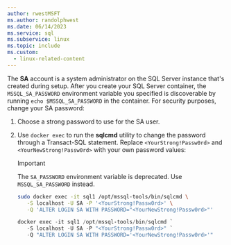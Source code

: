 ```yaml
---
author: rwestMSFT
ms.author: randolphwest
ms.date: 06/14/2023
ms.service: sql
ms.subservice: linux
ms.topic: include
ms.custom:
  - linux-related-content
---
```

The **SA** account is a system administrator on the SQL Server instance that's created during setup. After you create your SQL Server container, the `MSSQL_SA_PASSWORD` environment variable you specified is discoverable by running `echo $MSSQL_SA_PASSWORD` in the container. For security purposes, change your SA password:

1. Choose a strong password to use for the SA user.

1. Use `docker exec` to run the **sqlcmd** utility to change the password through a Transact-SQL statement. Replace `<YourStrong!Passw0rd>` and `<YourNewStrong!Passw0rd>` with your own password values:

   > [!IMPORTANT]  
   > The `SA_PASSWORD` environment variable is deprecated. Use `MSSQL_SA_PASSWORD` instead.

   ```bash
   sudo docker exec -it sql1 /opt/mssql-tools/bin/sqlcmd \
      -S localhost -U SA -P '<YourStrong!Passw0rd>' \
      -Q 'ALTER LOGIN SA WITH PASSWORD="<YourNewStrong!Passw0rd>"'
   ```

   ```PowerShell
   docker exec -it sql1 /opt/mssql-tools/bin/sqlcmd `
      -S localhost -U SA -P "<YourStrong!Passw0rd>" `
      -Q "ALTER LOGIN SA WITH PASSWORD='<YourNewStrong!Passw0rd>'"
   ```
